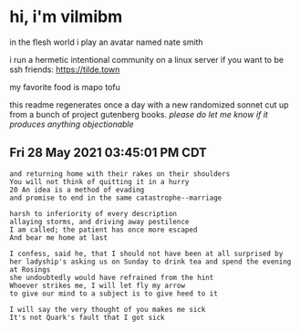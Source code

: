 # hi, i'm vilmibm

in the flesh world i play an avatar named nate smith

i run a hermetic intentional community on a linux server if you want to be ssh friends: https://tilde.town

my favorite food is mapo tofu

this readme regenerates once a day with a new randomized sonnet cut up from a bunch of project gutenberg books.
_please do let me know if it produces anything objectionable_

## Fri 28 May 2021 03:45:01 PM CDT

    and returning home with their rakes on their shoulders
    You will not think of quitting it in a hurry
    20 An idea is a method of evading
    and promise to end in the same catastrophe--marriage
    
    harsh to inferiority of every description
    allaying storms, and driving away pestilence
    I am called; the patient has once more escaped
    And bear me home at last
    
    I confess, said he, that I should not have been at all surprised by her ladyship's asking us on Sunday to drink tea and spend the evening at Rosings
    she undoubtedly would have refrained from the hint
    Whoever strikes me, I will let fly my arrow
    to give our mind to a subject is to give heed to it
    
    I will say the very thought of you makes me sick
    It's not Quark's fault that I got sick
